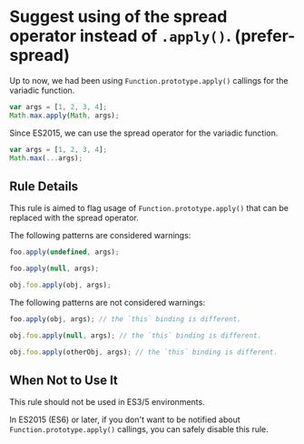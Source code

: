 # Suggest using of the spread operator instead of `.apply()`. (prefer-spread)

Up to now, we had been using `Function.prototype.apply()` callings for the variadic function.

```js
var args = [1, 2, 3, 4];
Math.max.apply(Math, args);
```

Since ES2015, we can use the spread operator for the variadic function.

```js
var args = [1, 2, 3, 4];
Math.max(...args);
```

## Rule Details

This rule is aimed to flag usage of `Function.prototype.apply()` that can be replaced with the spread operator.

The following patterns are considered warnings:

```js
foo.apply(undefined, args);
```

```js
foo.apply(null, args);
```

```js
obj.foo.apply(obj, args);
```

The following patterns are not considered warnings:

```js
foo.apply(obj, args); // the `this` binding is different.
```

```js
obj.foo.apply(null, args); // the `this` binding is different.
```

```js
obj.foo.apply(otherObj, args); // the `this` binding is different.
```

## When Not to Use It

This rule should not be used in ES3/5 environments.

In ES2015 (ES6) or later, if you don't want to be notified about `Function.prototype.apply()` callings, you can safely disable this rule.
